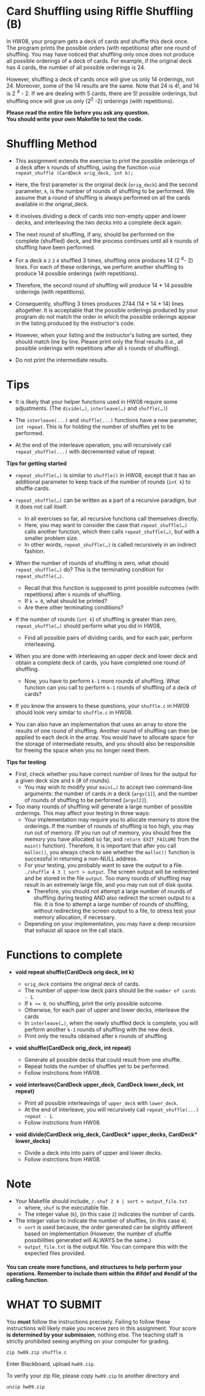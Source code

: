 # Card Shuffling using  Riffle Shuffling (B)

In HW08, your program gets a deck of cards and shuffle this deck once. The program prints the possible orders (with repetitions) after one round of shuffling.
You may have noticed that shuffling only once does not produce all possible orderings of a deck of cards. 
For example, if the original deck has 4 cards, the number of all possible orderings is 24.

However, shuffling a deck of cards once will give us only 14 orderings, not 24. 
Moreover, some of the 14 results are the same. Note that 24 is 4!, and 14 is 2 <sup>4</sup> - 2. 
If we are dealing with 5 cards, there are 5! possible orderings, but shuffling once will give us only (2<sup>5</sup> -2) orderings (with repetitions).

<strong>Please read the entire file before you ask any question.</strong><br>
<strong>You should write your own Makefile to test the code.</strong>

Shuffling Method
================

* This assignment extends the exercise to print the possible orderings of a deck after `k` rounds of shuffling, using the function `void repeat_shuffle (CardDeck orig_deck, int k);`

* Here, the first parameter is the original deck (`orig_deck`) and the second parameter, `k`, is the number of rounds of shuffling to be performed. We assume that a round of shuffling is always performed on all the cards available in the orignal_deck. 

* It involves dividing a deck of cards into non-empty upper and lower decks, and interleaving the two decks into a complete deck again.

* The next round of shuffling, if any, should be performed on the complete (shuffled) deck, and the process continues until all k rounds of shuffling have been performed.

* For a deck `A` `2` `3` `4` shuffled 3 times, shuffling once produces 14 (2 <sup>4</sup>- 2) lines. For each of these orderings, we perform another shuffling to produce 14 possible orderings (with repetitions). 

* Therefore, the second round of shuffling will produce 14 * 14 possible orderings (with repetitions).

* Consequently, shuffling 3 times produces 2744 (14 * 14 * 14) lines altogether. It is acceptable that the possible orderings produced by your program do not match the order in which the possible orderings appear in the listing produced by the instructor's code.

* However, when your listing and the instructor's listing are sorted, they should match line by line. Please print only the final results (i.e., all possible orderings with repetitions after all `k` rounds of shuffling).

* Do not print the intermediate results.

Tips
====

* It is likely that your helper functions used in HW08 require some adjustments. (The `divide(…)`,  `interleave(…)` and `shuffle(…)`)

* The `interleave(...)` and `shuffle(...)` functions have a new parameter, `int repeat`. This is for holding the number of shuffles yet to be performed.

* At the end of the interleave operation, you will recursively call `repeat_shuffle(...)` with decremented value of repeat.

<strong>Tips for getting started</strong><br>

* `repeat_shuffle(…)` is similar to `shuffle()` in HW08, except that it has an additional parameter to keep track of the number of rounds (`int k`) to shuffle cards.

* `repeat_shuffle(…)` can be written as a part of a recursive paradigm, but it does not call itself.
  * In all exercises so far, all recursive functions call themselves directly. 
  * Here, you may want to consider the case that `repeat_shuffle(…)` calls another function, which then calls `repeat_shuffle(…)`, but with a smaller problem size. 
  * In other words, `repeat_shuffle(…)` is called recursively in an indirect fashion.
* When the number of rounds of shuffling is zero, what should `repeat_shuffle(…)` do? This is the terminating condition for `repeat_shuffle(…)`.
  * Recall that this function is supposed to print possible outcomes (with repetitions) after `k` rounds of shuffling. 
  * If `k = 0`, what should be printed? 
  * Are there other terminating conditions?
* If the number of rounds (`int k`) of shuffling is greater than zero, `repeat_shuffle(…)` should perform what you did in HW08,
  * Find all possible pairs of dividing cards, and for each pair, perform interleaving.
* When you are done with interleaving an upper deck and lower deck and obtain a complete deck of cards, you have completed one round of shuffling.
  * Now, you have to perform `k-1` more rounds of shuffling. What function can you call to perform `k-1` rounds of shuffling of a deck of cards?
* If you know the answers to these questions, your `shuffle.c` in HW09 should look very similar to `shuffle.c` in HW08.

* You can also have an implementation that uses an array to store the results of one round of shuffling. Another round of shuffling can then be applied to each deck in the array. You would have to allocate space for the storage of intermediate results, and you should also be responsible for freeing the space when you no longer need them.

<strong>Tips for testing</strong><br>
* First, check whether you have correct number of lines for the output for a given deck size and `k` (# of rounds).
  * You may wish to modify your `main(…)` to accept two command-line arguments: the number of cards in a deck (`argv[1]`), and the number of rounds of shuffling to be performed (`argv[2]`).
* Too many rounds of shuffling will generate a large number of possible orderings. This may affect your testing in three ways:
  * Your implementation may require you to allocate memory to store the orderings. If the number of rounds of shuffling is too high, you may run out of memory. (If you run out of memory, you should free the memory you have allocated so far, and `return EXIT_FAILURE` from the `main()` function). Therefore, it is important that after you call `malloc()`, you always check to see whether the `malloc()` function is successful in returning a non-NULL address.
  * For your testing, you probably want to save the output to a file. `./shuffle 4 3 | sort > output`. The screen output will be redirected and be stored in the file `output`. Too many rounds of shuffling may result in an extremely large file, and you may run out of disk quota. 
    * Therefore, you should not attempt a large number of rounds of shuffling during testing AND also redirect the screen output to a file. It is fine to attempt a large number of rounds of shuffling, without redirecting the screen output to a file, to stress test your memory allocation, if necessary.
   * Depending on your implementation, you may have a deep recursion that exhaust all space on the call stack.
   
   
Functions to complete
=====================
* <strong>void repeat shuffle(CardDeck orig deck, int k)</strong>
   * `orig_deck` contains the original deck of cards.
   * The number of upper-low deck pairs should be the `number of cards - 1`.
   * If `k <= 0`, no shuffling, print the only possible outcome.
   * Otherwise, for each pair of upper and lower decks, interleave the cards
   * In `interleave(…)`, when the newly shuffled deck is complete, you will perform another `k-1` rounds of shuffling with the new deck.
   * Print only the results obtained after `k` rounds of shuffling
 
* <strong>void shuffle(CardDeck orig_deck, int repeat)</strong>
   * Generate all possible decks that could result from one shuffle.
   * Repeat holds the number of shuffles yet to be performed.
   * Follow instrctions from HW08.
* <strong>void interleave(CardDeck upper_deck, CardDeck lower_deck, int repeat)</strong>
   * Print all possible interleavings of `upper_deck` with `lower_deck`.
   * At the end of interleave, you will recursively call `repeat_shuffle(...)` `repeat - 1`.
   * Follow instrctions from HW08.
* <strong>void divide(CardDeck orig_deck, CardDeck* upper_decks, CardDeck* lower_decks)</strong>
   * Divide a deck into into pairs of upper and lower decks.
   * Follow instrctions from HW08.

Note
====
* Your Makefile should include, `/.shuf 2 4 | sort > output_file.txt`
	* where, `shuf` is the executable file.
	* The integer value (`k`), (in this case `2`) indicates the number of cards.
 * The integer value to indicate the number of shuffles, (in this case `4`).
	* `sort` is used because, the order generated can be slightly different based on implementation (However, the number of shuffle possibilities generated will ALWAYS be the same.)
	* `output_file.txt` is the output file. You can compare this with the expected files provided.
	
#### You can create more functions, and structures to help perform your operations. Remember to include them within the #ifdef and #endif of the calling function.

WHAT TO SUBMIT
==============

You **must** follow the instructions precisely. Failing to follow
these instructions will likely make you receive zero in this
assignment.  Your score **is determined by your submission**, nothing
else.  The teaching staff is strictly prohibited seeing anything on
your computer for grading.

```
zip hw09.zip shuffle.c
```

Enter Blackboard, upload `hw09.zip`.

To verify your zip file, please copy `hw09.zip` to another directory and

```
unzip hw09.zip
```
